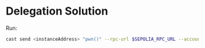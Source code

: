 # Delegation Solution

Run:

```bash
cast send <instanceAddress> "pwn()" --rpc-url $SEPOLIA_RPC_URL --account sepoliaKey
```
